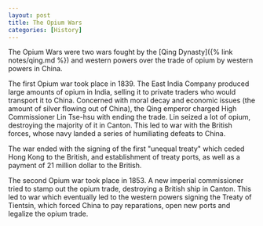 ```yaml
---
layout: post
title: The Opium Wars
categories: [History]
---
```


The Opium Wars were two wars fought by the [Qing Dynasty]({% link notes/qing.md %}) and western powers over the
trade of opium by western powers in China.

The first Opium war took place in 1839. The East India Company produced large amounts of opium in India, selling it
to private traders who would transport it to China. Concerned with moral decay and economic issues (the amount of silver
flowing out of China), the Qing emperor charged High Commissioner Lin Tse-hsu with ending the trade. Lin seized a lot of
opium, destroying the majority of it in Canton. This led to war with the British forces, whose navy landed a series of
humiliating defeats to China.

The war ended with the signing of the first "unequal treaty" which ceded Hong Kong to the British, and establishment
of treaty ports, as well as a payment of 21 million dollar to the British.

The second Opium war took place in 1853. A new imperial commissioner tried to stamp out the opium trade, destroying
a British ship in Canton. This led to war which eventually led to the western powers signing the Treaty of Tientsin,
which forced China to pay reparations, open new ports and legalize the opium trade.
